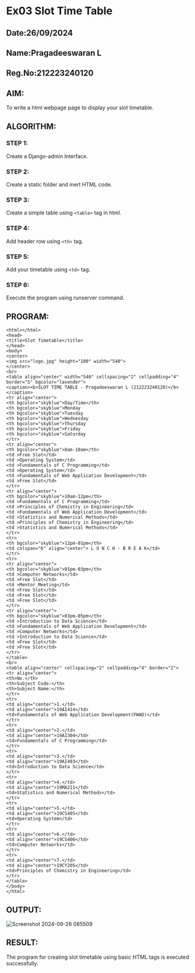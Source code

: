 # Ex03 Slot Time Table
## Date:26/09/2024
## Name:Pragadeeswaran L
## Reg.No:212223240120

## AIM:
To write a html webpage page to display your slot timetable.

## ALGORITHM:
### STEP 1:
Create a Django-admin Interface.

### STEP 2:
Create a static folder and inert HTML code.

### STEP 3:
Create a simple table using ```<table>``` tag in html.

### STEP 4:
Add header row using ```<th>``` tag.

### STEP 5:
Add your timetable using ```<td>``` tag.

### STEP 6:
Execute the program using runserver command.

## PROGRAM:
```
<html></html>
<head>
<title>Slot Timetable</title>
</head>
<body>
<center>
<img src="logo.jpg" height="100" width="540">
</center>
<br>
<table align="center" width="540" cellspacing="2" cellpadding="4" border="5" bgcolor="lavender">
<caption><b>SLOT TIME TABLE - Pragadeeswaran L (212223240120)</b></caption>
<tr align="center">
<th bgcolor="skyblue">Day/Time</th>
<th bgcolor="skyblue">Monday
<th bgcolor="skyblue">Tuesday
<th bgcolor="skyblue">Wednesday
<th bgcolor="skyblue">Thursday
<th bgcolor="skyblue">Friday
<th bgcolor="skyblue">Saturday
</tr>
<tr align="center">
<th bgcolor="skyblue">8am-10am</th>
<td >Free Slot</td>
<td >Operating System</td>
<td >Fundamentals of C Programming</td>
<td >Operating System</td>
<td >Fundamentals of Web Application Development</td>
<td >Free Slot</td>
</tr>
<tr align="center">
<th bgcolor="skyblue">10am-12pm</th>
<td >Fundamentals of C Programming</td>
<td >Principles of Chemistry in Engineering</td>
<td >Fundamentals of Web Application Development</td>
<td >Statistics and Numerical Methods</td>
<td >Principles of Chemistry in Engineering</td>
<td >Statistics and Numerical Methods</td>
</tr>
<tr>
<th bgcolor="skyblue">12pm-01pm</th>
<td colspan="6" align="center"> L U N C H - B R E A K</td>
</tr>
<tr>
<tr align="center">
<th bgcolor="skyblue">01pm-03pm</th>
<td >Computer Networks</td>
<td >Free Slot</td>
<td >Mentor Meeting</td>
<td >Free Slot</td>
<td >Free Slot</td>
<td >Free Slot</td>
</tr>
<tr align="center">
<th bgcolor="skyblue">03pm-05pm</th>
<td >Introduction to Data Science</td>
<td >Fundamentals of Web Application Development</td>
<td >Computer Networks</td>
<td >Introduction to Data Science</td>
<td >Free Slot</td>
<td >Free Slot</td>
</tr>
</table>
<br>
<table align="center" cellspacing="2" cellpadding="4" border="2">
<tr align="center">
<th>No.</th>
<th>Subject Code:</th>
<th>Subject Name:</th>
</tr>
<tr>
<td align="center">1.</td>
<td align="center">19AI414</td>
<td>Fundamentals of Web Application Development(FWAD)</td>
</tr>
<tr>
<td align="center">2.</td>
<td align="center">19AI304</td>
<td>Fundamentals of C Programming</td>
</tr>
<tr>
<td align="center">3.</td>
<td align="center">19AI403</td>
<td>Introduction to Data Science</td>
</tr>
<tr>
<td align="center">4.</td>
<td align="center">19MA211</td>
<td>Statistics and Numerical Methods</td>
</tr>
<tr>
<td align="center">5.</td>
<td align="center">19CS405</td>
<td>Operating System</td>
</tr>
<tr>
<td align="center">6.</td>
<td align="center">19CS406</td>
<td>Computer Networks</td>
</tr>
<tr>
<td align="center">7.</td>
<td align="center">19CY205</td>
<td>Principles of Chemistry in Engineering</td>
</tr>
</table>
</body>
</html>
```


## OUTPUT:
![Screenshot 2024-09-26 085509](https://github.com/user-attachments/assets/b74af89f-a1d6-4166-91b7-37606dff75d2)

## RESULT:
The program for creating slot timetable using basic HTML tags is executed successfully.

